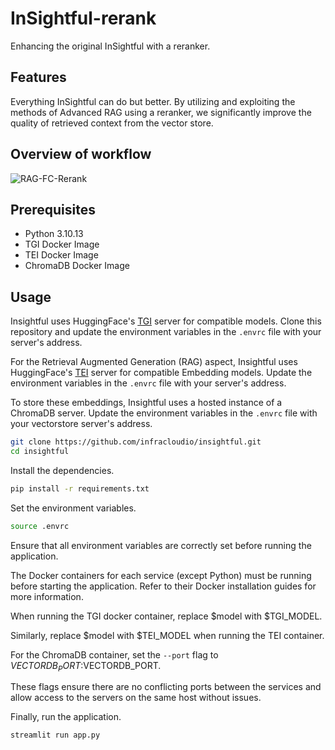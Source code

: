 # InSightful-rerank

Enhancing the original InSightful with a reranker.

## Features

Everything InSightful can do but better. By utilizing and exploiting the methods of Advanced RAG using a reranker, we significantly improve the quality of retrieved context from the vector store.

## Overview of workflow

![RAG-FC-Rerank](https://github.com/user-attachments/assets/f56de040-05e8-4307-be70-16929a72bafb)

## Prerequisites

- Python 3.10.13
- TGI Docker Image
- TEI Docker Image
- ChromaDB Docker Image

## Usage

Insightful uses HuggingFace's [TGI](https://huggingface.co/docs/text-generation-inference/index) server for compatible models. Clone this repository and update the environment variables in the `.envrc` file with your server's address.

For the Retrieval Augmented Generation (RAG) aspect, Insightful uses HuggingFace's [TEI](https://huggingface.co/docs/text-embeddings-inference/en/index) server for compatible Embedding models. Update the environment variables in the `.envrc` file with your server's address.

To store these embeddings, Insightful uses a hosted instance of a ChromaDB server. Update the environment variables in the `.envrc` file with your vectorstore server's address.

```bash
git clone https://github.com/infracloudio/insightful.git
cd insightful
```

Install the dependencies.

```bash
pip install -r requirements.txt
```

Set the environment variables.

```bash
source .envrc
```

Ensure that all environment variables are correctly set before running the application.

The Docker containers for each service (except Python) must be running before starting the application. Refer to their Docker installation guides for more information.

When running the TGI docker container, replace $model with $TGI_MODEL.

Similarly, replace $model with $TEI_MODEL when running the TEI container.

For the ChromaDB container, set the `--port` flag to $VECTORDB_PORT:$VECTORDB_PORT.

These flags ensure there are no conflicting ports between the services and allow access to the servers on the same host without issues.

Finally, run the application.

```bash
streamlit run app.py
```
